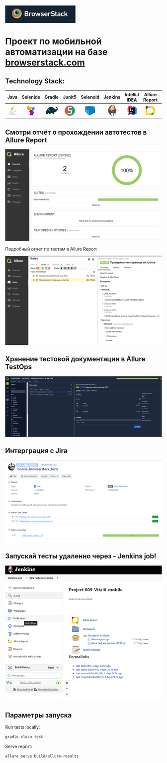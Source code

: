 ![](src/images/logo_main.png)

# Проект по мобильной автоматизации на базе  [browserstack.com](https://www.browserstack.com/)

## Technology Stack:

| Java | Selenide | Gradle | Junit5 | Selenoid | Jenkins | IntelliJ IDEA | Allure Report | Allure Testops | Telegram |
|:------:|:----:|:------:|:------:|:--------:|:--------:|:-------------:|:---------:|:---------:|:--------:|
| ![Java](src/images/icons/Java.png) | ![Selenide](src/images/icons/Selenide.png) | ![Gradle](src/images/icons/Gradle.png) | ![JUnit5](src/images/icons/JUnit5.png) | ![Selenoid](src/images/icons/Selenoid.png) | ![Jenkins](src/images/icons/Jenkins.png) | ![Intelij_IDEA](src/images/icons/Intelij_IDEA.png) | ![Allure Report](src/images/icons/Allure_Report.png) | ![AllureTestOps](src/images/icons/AllureTestOps.png) | ![Telegram](src/images/icons/Telegram.png) |


## Смотри отчёт о прохождении автотестов в Allure Report

![](src/images/screenshots/allure1.png)

Подробный отчет по тестам в Allure Report

![](src/images/screenshots/allure2.png)

## Хранение тестовой документации в Allure TestOps

![](src/images/screenshots/allure_testops.png)

## Интерграция с Jira

![](src/images/screenshots/Jira001.png)

## Запускай тесты удаленно через - Jenkins job!

![](src/images/screenshots/jenkins.png)


## Параметры запуска

Run tests locally:
```bash
gradle clean test
```

Serve report:
```bash
allure serve build/allure-results
```
